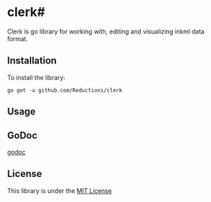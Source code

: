 #  clerk#

Clerk is go library for working with, editing and visualizing inkml data format.

## Installation

To install the library:

    go get -u github.com/Reductions/clerk

## Usage

## GoDoc

[godoc](https://godoc.org/github.com/Reductions/clerk)

## License

This library is under the [MIT License](http://opensource.org/licenses/MIT)
